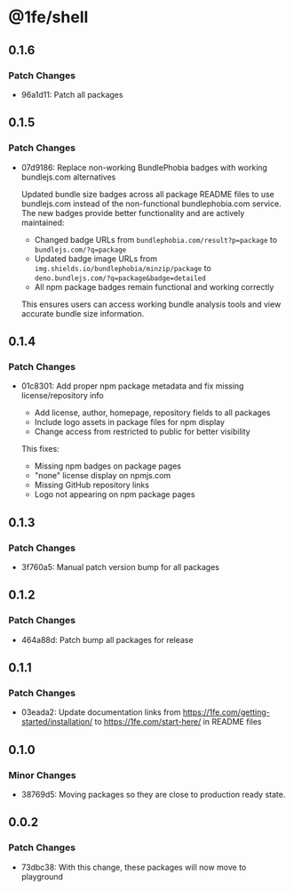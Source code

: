 # @1fe/shell

## 0.1.6

### Patch Changes

- 96a1d11: Patch all packages

## 0.1.5

### Patch Changes

- 07d9186: Replace non-working BundlePhobia badges with working bundlejs.com alternatives

  Updated bundle size badges across all package README files to use bundlejs.com instead of the non-functional bundlephobia.com service. The new badges provide better functionality and are actively maintained:
  - Changed badge URLs from `bundlephobia.com/result?p=package` to `bundlejs.com/?q=package`
  - Updated badge image URLs from `img.shields.io/bundlephobia/minzip/package` to `deno.bundlejs.com/?q=package&badge=detailed`
  - All npm package badges remain functional and working correctly

  This ensures users can access working bundle analysis tools and view accurate bundle size information.

## 0.1.4

### Patch Changes

- 01c8301: Add proper npm package metadata and fix missing license/repository info
  - Add license, author, homepage, repository fields to all packages
  - Include logo assets in package files for npm display
  - Change access from restricted to public for better visibility

  This fixes:
  - Missing npm badges on package pages
  - "none" license display on npmjs.com
  - Missing GitHub repository links
  - Logo not appearing on npm package pages

## 0.1.3

### Patch Changes

- 3f760a5: Manual patch version bump for all packages

## 0.1.2

### Patch Changes

- 464a88d: Patch bump all packages for release

## 0.1.1

### Patch Changes

- 03eada2: Update documentation links from https://1fe.com/getting-started/installation/ to https://1fe.com/start-here/ in README files

## 0.1.0

### Minor Changes

- 38769d5: Moving packages so they are close to production ready state.

## 0.0.2

### Patch Changes

- 73dbc38: With this change, these packages will now move to playground
